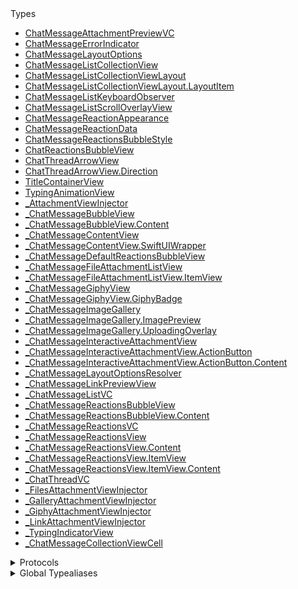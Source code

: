 <summary>Types</summary>

  - [ChatMessageAttachmentPreviewVC](/ChatMessageAttachmentPreviewVC)
  - [ChatMessageErrorIndicator](/ChatMessageErrorIndicator)
  - [ChatMessageLayoutOptions](/ChatMessageLayoutOptions)
  - [ChatMessageListCollectionView](/ChatMessageListCollectionView)
  - [ChatMessageListCollectionViewLayout](/ChatMessageListCollectionViewLayout)
  - [ChatMessageListCollectionViewLayout.LayoutItem](/ChatMessageListCollectionViewLayout.LayoutItem)
  - [ChatMessageListKeyboardObserver](/ChatMessageListKeyboardObserver)
  - [ChatMessageListScrollOverlayView](/ChatMessageListScrollOverlayView)
  - [ChatMessageReactionAppearance](/ChatMessageReactionAppearance)
  - [ChatMessageReactionData](/ChatMessageReactionData)
  - [ChatMessageReactionsBubbleStyle](/ChatMessageReactionsBubbleStyle)
  - [ChatReactionsBubbleView](/ChatReactionsBubbleView)
  - [ChatThreadArrowView](/ChatThreadArrowView)
  - [ChatThreadArrowView.Direction](/ChatThreadArrowView.Direction)
  - [TitleContainerView](/TitleContainerView)
  - [TypingAnimationView](/TypingAnimationView)
  - [\_AttachmentViewInjector](/_AttachmentViewInjector)
  - [\_ChatMessageBubbleView](/_ChatMessageBubbleView)
  - [\_ChatMessageBubbleView.Content](/_ChatMessageBubbleView.Content)
  - [\_ChatMessageContentView](/_ChatMessageContentView)
  - [\_ChatMessageContentView.SwiftUIWrapper](/_ChatMessageContentView.SwiftUIWrapper)
  - [\_ChatMessageDefaultReactionsBubbleView](/_ChatMessageDefaultReactionsBubbleView)
  - [\_ChatMessageFileAttachmentListView](/_ChatMessageFileAttachmentListView)
  - [\_ChatMessageFileAttachmentListView.ItemView](/_ChatMessageFileAttachmentListView.ItemView)
  - [\_ChatMessageGiphyView](/_ChatMessageGiphyView)
  - [\_ChatMessageGiphyView.GiphyBadge](/_ChatMessageGiphyView.GiphyBadge)
  - [\_ChatMessageImageGallery](/_ChatMessageImageGallery)
  - [\_ChatMessageImageGallery.ImagePreview](/_ChatMessageImageGallery.ImagePreview)
  - [\_ChatMessageImageGallery.UploadingOverlay](/_ChatMessageImageGallery.UploadingOverlay)
  - [\_ChatMessageInteractiveAttachmentView](/_ChatMessageInteractiveAttachmentView)
  - [\_ChatMessageInteractiveAttachmentView.ActionButton](/_ChatMessageInteractiveAttachmentView.ActionButton)
  - [\_ChatMessageInteractiveAttachmentView.ActionButton.Content](/_ChatMessageInteractiveAttachmentView.ActionButton.Content)
  - [\_ChatMessageLayoutOptionsResolver](/_ChatMessageLayoutOptionsResolver)
  - [\_ChatMessageLinkPreviewView](/_ChatMessageLinkPreviewView)
  - [\_ChatMessageListVC](/_ChatMessageListVC)
  - [\_ChatMessageReactionsBubbleView](/_ChatMessageReactionsBubbleView)
  - [\_ChatMessageReactionsBubbleView.Content](/_ChatMessageReactionsBubbleView.Content)
  - [\_ChatMessageReactionsVC](/_ChatMessageReactionsVC)
  - [\_ChatMessageReactionsView](/_ChatMessageReactionsView)
  - [\_ChatMessageReactionsView.Content](/_ChatMessageReactionsView.Content)
  - [\_ChatMessageReactionsView.ItemView](/_ChatMessageReactionsView.ItemView)
  - [\_ChatMessageReactionsView.ItemView.Content](/_ChatMessageReactionsView.ItemView.Content)
  - [\_ChatThreadVC](/_ChatThreadVC)
  - [\_FilesAttachmentViewInjector](/_FilesAttachmentViewInjector)
  - [\_GalleryAttachmentViewInjector](/_GalleryAttachmentViewInjector)
  - [\_GiphyAttachmentViewInjector](/_GiphyAttachmentViewInjector)
  - [\_LinkAttachmentViewInjector](/_LinkAttachmentViewInjector)
  - [\_TypingIndicatorView](/_TypingIndicatorView)
  - [\_СhatMessageCollectionViewCell](/_%D0%A1hatMessageCollectionViewCell)

</details>

<details>
<summary>Protocols</summary>

  - [ChatMessageContentViewDelegate](/ChatMessageContentViewDelegate)
  - [ChatMessageListCollectionViewDataSource](/ChatMessageListCollectionViewDataSource)
  - [ChatMessageReactionAppearanceType](/ChatMessageReactionAppearanceType)
  - [FileActionContentViewDelegate](/FileActionContentViewDelegate)
  - [GalleryContentViewDelegate](/GalleryContentViewDelegate)
  - [GiphyActionContentViewDelegate](/GiphyActionContentViewDelegate)
  - [ImagePreviewable](/ImagePreviewable)
  - [LinkPreviewViewDelegate](/LinkPreviewViewDelegate)
  - [\_ChatMessageContentViewSwiftUIView](/_ChatMessageContentViewSwiftUIView)

</details>

<details>
<summary>Global Typealiases</summary>

  - [AttachmentViewInjector](/AttachmentViewInjector)
  - [ChatMessageBubbleView](/ChatMessageBubbleView)
  - [ChatMessageContentView](/ChatMessageContentView)
  - [ChatMessageDefaultReactionsBubbleView](/ChatMessageDefaultReactionsBubbleView)
  - [ChatMessageFileAttachmentListView](/ChatMessageFileAttachmentListView)
  - [ChatMessageGiphyView](/ChatMessageGiphyView)
  - [ChatMessageImageGallery](/ChatMessageImageGallery)
  - [ChatMessageInteractiveAttachmentView](/ChatMessageInteractiveAttachmentView)
  - [ChatMessageLayoutOptionsResolver](/ChatMessageLayoutOptionsResolver)
  - [ChatMessageLinkPreviewView](/ChatMessageLinkPreviewView)
  - [ChatMessageListVC](/ChatMessageListVC)
  - [ChatMessageReactionsBubbleView](/ChatMessageReactionsBubbleView)
  - [ChatMessageReactionsVC](/ChatMessageReactionsVC)
  - [ChatMessageReactionsView](/ChatMessageReactionsView)
  - [ChatThreadVC](/ChatThreadVC)
  - [FilesAttachmentViewInjector](/FilesAttachmentViewInjector)
  - [GalleryAttachmentViewInjector](/GalleryAttachmentViewInjector)
  - [GiphyAttachmentViewInjector](/GiphyAttachmentViewInjector)
  - [LinkAttachmentViewInjector](/LinkAttachmentViewInjector)
  - [TypingIndicatorView](/TypingIndicatorView)
  - [СhatMessageCollectionViewCell](/%D0%A1hatMessageCollectionViewCell)

</details>
